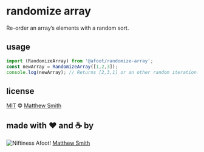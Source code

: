 # randomize array
Re-order an array’s elements with a random sort.

## usage
```js
import (RandomizeArray) from '@afoot/randomize-array';
const newArray = RandomizeArray([1,2,3]);
console.log(newArray); // Returns [2,3,1] or an other random iteration.
```
## license
[MIT](./LICENSE) © [Matthew Smith](http://www.niftinessafoot.com)
## made with ❤️ and ☕️ by
![Niftiness Afoot!](https://gist.githubusercontent.com/niftinessafoot/2dba588395cb557293d5f09aebcd2ab0/raw/770293c76bead4f0986ff959f3ea8880017d92c0/bot.svg?sanitize=true) [Matthew Smith](https://github.com/niftinessafoot)